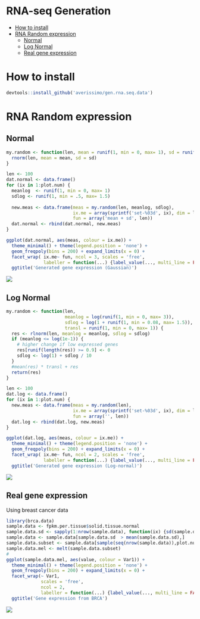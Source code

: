 RNA-seq Generation
================

-   [How to install](#how-to-install)
-   [RNA Random expression](#rna-random-expression)
    -   [Normal](#normal)
    -   [Log Normal](#log-normal)
    -   [Real gene expression](#real-gene-expression)

How to install
==============

``` r
devtools::install_github('averissimo/gen.rna.seq.data')
```

RNA Random expression
=====================

Normal
------

``` r
my.random <- function(len, mean = runif(1, min = 0, max= 1), sd = runif(1, min = .5, max= 1.5)) { 
  rnorm(len, mean = mean, sd = sd)
}

len <- 100
dat.normal <- data.frame()
for (ix in 1:plot.num) {
  meanlog  <- runif(1, min = 0, max= 1)
  sdlog <- runif(1, min = .5, max= 1.5)
  
  new.meas <- data.frame(meas = my.random(len, meanlog, sdlog),
                         ix.me = array(sprintf('set-%03d', ix), dim = len),
                         fun = array('mean + sd', len))
  dat.normal <- rbind(dat.normal, new.meas)
}

ggplot(dat.normal, aes(meas, colour = ix.me)) + 
  theme_minimal() + theme(legend.position = 'none') +
  geom_freqpoly(bins = 200) + expand_limits(x = 0) +
  facet_wrap( ix.me~ fun, ncol = 3, scales = 'free',
              labeller = function(...) {label_value(..., multi_line = FALSE)}) +
  ggtitle('Generated gene expression (Gaussian)')
```

![](/home/averissimo/work/rpackages/gen.rna.seq/README_files/figure-markdown_github/gaussian-1.svg)

Log Normal
----------

``` r
my.random <- function(len, 
                      meanlog = log(runif(1, min = 0, max= 3)), 
                      sdlog = log(1 + runif(1, min = 0.08, max= 1.5)),
                      transl = runif(1, min = 0, max= 1)) { 
  res <- rlnorm(len, meanlog = meanlog, sdlog = sdlog)
  if (meanlog <= log(1e-1)) {
    # higher change if low expressed genes
    res[runif(length(res)) >= 0.9] <- 0
    sdlog <- log(1) + sdlog / 10
  }
  #mean(res) * transl + res
  return(res)
}

len <- 100
dat.log <- data.frame()
for (ix in 1:plot.num) {
  new.meas <- data.frame(meas = my.random(len),
                         ix.me = array(sprintf('set-%03d', ix), dim = len),
                         fun = array('', len))
  dat.log <- rbind(dat.log, new.meas)
}

ggplot(dat.log, aes(meas, colour = ix.me)) + 
  theme_minimal() + theme(legend.position = 'none') +
  geom_freqpoly(bins = 200) + expand_limits(x = 0) +
  facet_wrap( ix.me~ fun, ncol = 2, scales = 'free',
              labeller = function(...) {label_value(..., multi_line = FALSE)}) +
  ggtitle('Generated gene expression (Log-normal)')
```

![](/home/averissimo/work/rpackages/gen.rna.seq/README_files/figure-markdown_github/log-normal-1.svg)

Real gene expression
--------------------

Using breast cancer data

``` r
library(brca.data)
sample.data <- fpkm.per.tissue$solid.tissue.normal
sample.data.sd <- sapply(1:nrow(sample.data), function(ix) {sd(sample.data[ix,])})
sample.data <- sample.data[sample.data.sd  > mean(sample.data.sd),]
sample.data.subset <- sample.data[sample(seq(nrow(sample.data)),plot.num),]
sample.data.mel <- melt(sample.data.subset)
#
ggplot(sample.data.mel, aes(value, colour = Var1)) + 
  theme_minimal() + theme(legend.position = 'none') +
  geom_freqpoly(bins = 200) + expand_limits(x = 0) +
  facet_wrap(~ Var1,
             scales = 'free',
             ncol = 2, 
             labeller = function(...) {label_value(..., multi_line = FALSE)}) +
  ggtitle('Gene expression from BRCA')
```

![](/home/averissimo/work/rpackages/gen.rna.seq/README_files/figure-markdown_github/brca-1.svg)
